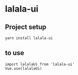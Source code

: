 # lalala-ui

## Project setup
```
yarn install lalala-ui
```
## to use
```
import lalalaUi from 'lalala-ui'
Vue.use(lalalaUi)
```